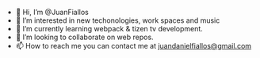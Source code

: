 - 👋 Hi, I’m @JuanFiallos
- 👀 I’m interested in new techonologies, work spaces and music 
- 🌱 I’m currently learning webpack & tizen tv development.
- 💞️ I’m looking to collaborate on web repos.
- 📫 How to reach me you can contact me at juandanielfiallos@gmail.com

<!---
JuanFiallos/JuanFiallos is a ✨ special ✨ repository because its `README.md` (this file) appears on your GitHub profile.
You can click the Preview link to take a look at your changes.
--->
